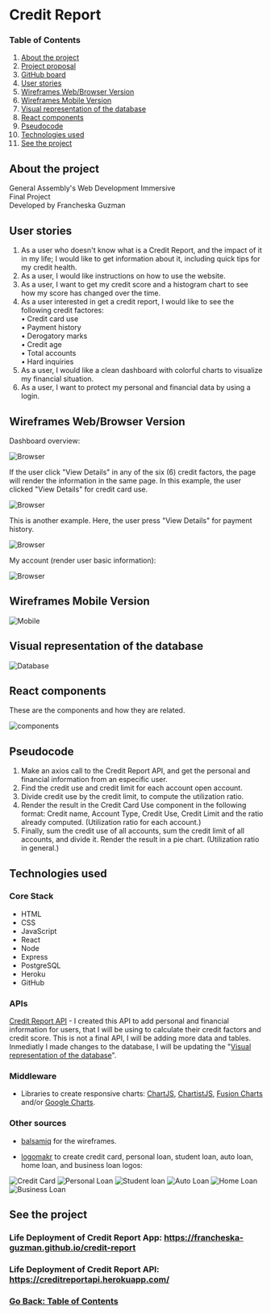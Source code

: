 # Credit Report

### <a name="tableofcontents">Table of Contents</a>

1. [About the project](#about)
2. [Project proposal](./proposal.md)
3. [GitHub board](https://github.com/francheska-guzman/credit-report/projects#boards?repos=93885730)
4. [User stories](#userstories)
5. [Wireframes Web/Browser Version](#browser)
6. [Wireframes Mobile Version](#mobile)
7. [Visual representation of the database](#database)
8. [React components](#components)
9. [Pseudocode](#pseudocode)
10. [Technologies used](#technologies)
11. [See the project](#project)

## <a id="about">About the project</a>

General Assembly's Web Development Immersive <br />
Final Project <br />
Developed by Francheska Guzman

## <a name="userstories">User stories</a>

1. As a user who doesn't know what is a Credit Report, and the impact of it in my life; I would like to get information about it, including quick tips for my credit health.
2. As a user, I would like instructions on how to use the website.
3. As a user, I want to get my credit score and a histogram chart to see how my score has changed over the time.
4. As a user interested in get a credit report, I would like to see the following credit factores:<br />
	• Credit card use<br />
	• Payment history<br />
	• Derogatory marks<br />
	• Credit age<br />
	• Total accounts<br />
	• Hard inquiries
5. As a user, I would like a clean dashboard with colorful charts to visualize my financial situation.
6. As a user, I want to protect my personal and financial data by using a login.

## <a name="browser">Wireframes Web/Browser Version</a>

Dashboard overview:

![Browser](./images/browser1.png)

If the user click "View Details" in any of the six (6) credit factors, the page will render the information in the same page. In this example, the user clicked "View Details" for credit card use.

![Browser](./images/browser2.png)

This is another example. Here, the user press "View Details" for payment history.

![Browser](./images/browser3.png)

My account (render user basic information):

![Browser](./images/browser4.png)

## <a name="mobile">Wireframes Mobile Version</a>

![Mobile](./images/mobile1.png)

## <a name="database">Visual representation of the database</a>

![Database](./images/database.png)

## <a name="components">React components</a>

These are the components and how they are related.

![components](./images/components.png)

## <a name="pseudocode">Pseudocode</a>

1. Make an axios call to the Credit Report API, and get the personal and financial information from an especific user.
2. Find the credit use and credit limit for each account open account.
3. Divide credit use by the credit limit, to compute the utilization ratio.
4. Render the result in the Credit Card Use component in the following format: Credit name, Account Type, Credit Use, Credit Limit and the ratio already computed. (Utilization ratio for each account.)
5. Finally, sum the credit use of all accounts, sum the credit limit of all accounts, and divide it. Render the result in a pie chart. (Utilization ratio in general.)

## <a name="technologies">Technologies used</a>

### Core Stack

- HTML
- CSS
- JavaScript
- React
- Node
- Express
- PostgreSQL
- Heroku
- GitHub

### APIs

[Credit Report API](https://creditreportapi.herokuapp.com/) - I created this API to add personal and financial information for users, that I will be using to calculate their credit factors and credit score. This is not a final API, I will be adding more data and tables. Inmediatly I made changes to the database, I will be updating the "[Visual representation of the database](#database)".

### Middleware

- Libraries to create responsive charts: [ChartJS](http://www.chartjs.org/), [ChartistJS](http://gionkunz.github.io/chartist-js/), [Fusion Charts](http://www.fusioncharts.com/) and/or [Google Charts](https://developers.google.com/chart/).

### Other sources

- [balsamiq](https://balsamiq.com/) for the wireframes.

- [logomakr](https://logomakr.com/) to create credit card, personal loan, student loan, auto loan, home loan, and business loan logos: 

![Credit Card](./images/creditcard.png)  ![Personal Loan](./images/personalloan.png)  ![Student loan](./images/studentloan.png)  ![Auto Loan](./images/autoloan.png)  ![Home Loan](./images/homeloan.png)  ![Business Loan](./images/businessloan.png)

## <a name="project">See the project</a>

### Life Deployment of Credit Report App: https://francheska-guzman.github.io/credit-report

### Life Deployment of Credit Report API: https://creditreportapi.herokuapp.com/

### [Go Back: Table of Contents](#tableofcontents)